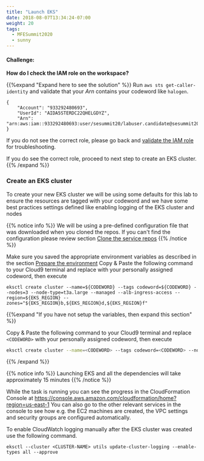 ```yaml
---
title: "Launch EKS"
date: 2018-08-07T13:34:24-07:00
weight: 20
tags:
  - MFESummit2020
  - sunny
---
```



#### Challenge:
**How do I check the IAM role on the workspace?**

{{%expand "Expand here to see the solution" %}}
Run `aws sts get-caller-identity` and validate that your _Arn_ contains your codeword like `halogen`.

```output
{
    "Account": "933292480693", 
    "UserId": "AIDA5STERDC22QHELGDYZ", 
    "Arn": "arn:aws:iam::933292480693:user/sesummit20/labuser.candidate@sesummit20.net"
}
```

If you do not see the correct role, please go back and [validate the IAM role](/020_prerequisites/workspaceiam/#validate-the-iam-role) for troubleshooting.

If you do see the correct role, proceed to next step to create an EKS cluster.
{{% /expand %}}

### Create an EKS cluster

To create your new EKS cluster we will be using some defaults for this lab to ensure the resources are tagged with your codeword and we have some best practices settings defined like enabling logging of the EKS cluster and nodes 

{{% notice info %}}
We will be using a pre-defined configuration file that was downloaded when you cloned the repos. If you can't find the configuration please review section [Clone the service repos](/020_prerequisites/clone)
{{% /notice %}}

Make sure you saved the appropriate environment variables as described in the section [Prepare the environment](/020_prerequisites/environment) 
Copy & Paste the following command to your Cloud9 terminal and replace <CODEWORD> with your personally assigned codeword, then execute
```
eksctl create cluster --name=${CODEWORD} --tags codeword=${CODEWORD} --nodes=3 --node-type=t3a.large --managed --alb-ingress-access --region=${EKS_REGION} --zones="${EKS_REGION}b,${EKS_REGION}d,${EKS_REGION}f"
```

{{%expand "If you have not setup the variables, then expand this section" %}}

Copy & Paste the following command to your Cloud9 terminal and replace `<CODEWORD>` with your personally assigned codeword, then execute

```bash
eksctl create cluster --name=<CODEWORD> --tags codeword=<CODEWORD> --nodes=3 --node-type=t3a.large --managed --alb-ingress-access --region=us-east-1
```

{{% /expand %}}

{{% notice info %}}
Launching EKS and all the dependencies will take approximately 15 minutes
{{% /notice %}}


While the task is running you can see the progress in the CloudFormation Console at https://console.aws.amazon.com/cloudformation/home?region=us-east-1
You can also go to the other relevant services in the console to see how e.g. the EC2 machines are created, the VPC settings and security groups are configured automatically.

To enable CloudWatch logging manually after the EKS cluster was created use the following command.
 ```
eksctl --cluster <CLUSTER-NAME> utils update-cluster-logging --enable-types all --approve
```
